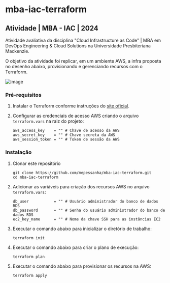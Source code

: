 # mba-iac-terraform

## Atividade | MBA - IAC | 2024

Atividade avaliativa da disciplina "Cloud Infrastructure as Code" | MBA em DevOps Engineering & Cloud Solutions na Universidade Presbiteriana Mackenzie.

O objetivo da atividade foi replicar, em um ambiente AWS, a infra proposta no desenho abaixo, provisionando e gerenciando recursos com o Terraform.

![image](https://github.com/user-attachments/assets/cfccc0a8-d814-49a3-9de5-9d3677e9db1a)

### Pré-requisitos

1. Instalar o Terraform conforme instruções do [site oficial](https://developer.hashicorp.com/terraform/install).

2. Configurar as credenciais de acesso AWS criando o arquivo `terraform.vars` na raiz do projeto:
    ```
    aws_access_key    = "" # Chave de acesso da AWS
    aws_secret_key    = "" # Chave secreta da AWS
    aws_session_token = "" # Token de sessão da AWS
    ```

### Instalação

1. Clonar este repositório
    ```
    git clone https://github.com/mepessanha/mba-iac-terraform.git
    cd mba-iac-terraform
    ```

2. Adicionar as variáveis para criação dos recursos AWS no arquivo `terraform.vars`:
    ```
    db_user           = "" # Usuário administrador do banco de dados RDS
    db_password       = "" # Senha do usuário administrador do banco de dados RDS
    ec2_key_name      = "" # Nome da chave SSH para as instâncias EC2
    ```

3. Executar o comando abaixo para inicializar o diretório de trabalho:
    ```
    terraform init
    ```
4. Executar o comando abaixo para criar o plano de execução:
    ```
    terraform plan
    ```
5. Executar o comando abaixo para provisionar os recursos na AWS:
    ```
    terraform apply
    ```
